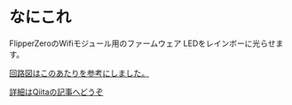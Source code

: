 # なにこれ
FlipperZeroのWifiモジュール用のファームウェア
LEDをレインボーに光らせます。

[回路図はこのあたりを参考にしました。](https://docs.flipperzero.one/development/hardware/wifi-debugger-module/schematics)

[詳細はQiitaの記事へどうぞ](https://qiita.com/segfo/items/4cdbc7f0dd22ac55c64b)